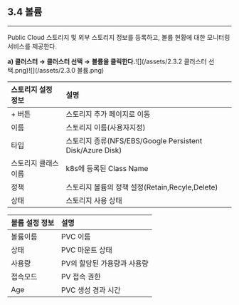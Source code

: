 ## 3.4 볼륨

---

Public Cloud 스토리지 및 외부 스토리지 정보를 등록하고, 볼륨 현황에 대한 모니터링 서비스를 제공한다.

**a\) 클러스터 **→** 클러스터 선택 →** **볼륨을 클릭한다.**![](/assets/2.3.2 클러스터 선택.png)![](/assets/2.3.0 볼륨.png)

| **스토리지 설정 정보** | **설명** |
| :--- | :--- |
| + 버튼 | 스토리지 추가 페이지로 이동 |
| 이름 | 스토리지 이름\(사용자지정\) |
| 타입 | 스토리지 종류\(NFS/EBS/Google Persistent Disk/Azure Disk\) |
| 스토리지 클래스 이름 | k8s에 등록된 Class Name |
| 정책 | 스토리지 볼륨의 정책 설정\(Retain,Recyle,Delete\) |
| 상태 | 스토리지 사용 상태 |

| **볼륨 설정 정보** | **설명** |
| :--- | :--- |
| 볼륨이름 | PVC 이름 |
| 상태 | PVC 마운트 상태 |
| 사용량 | PV의 할당된 가용량과 사용량 |
| 접속모드 | PV 접속 권한 |
| Age | PVC 생성 경과 시간 |



